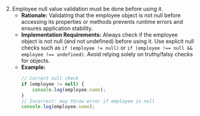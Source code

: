 2. Employee null value validation must be done before using it.
   - **Rationale:** Validating that the employee object is not null before accessing its properties or methods prevents runtime errors and ensures application stability.
   - **Implementation Requirements:** Always check if the employee object is not null (and not undefined) before using it. Use explicit null checks such as `if (employee != null)` or `if (employee !== null && employee !== undefined)`. Avoid relying solely on truthy/falsy checks for objects.
   - **Example:**
     ```typescript
     // Correct null check
     if (employee != null) {
         console.log(employee.name);
     }
     // Incorrect: may throw error if employee is null
     console.log(employee.name);
     ```
